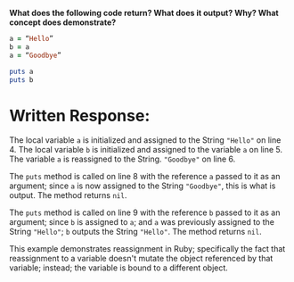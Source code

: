 **What does the following code return? What does it output? Why? What concept does demonstrate?**

```ruby
a = “Hello”
b = a
a = “Goodbye”

puts a
puts b
```
# Written Response:

The local variable `a` is initialized and assigned to the String `"Hello"` on line 4. The local variable `b` is initialized and assigned to the variable `a` on line 5. The variable `a` is reassigned to the String. `"Goodbye"` on line 6. 

The `puts` method is called on line 8 with the reference `a` passed to it as an argument; since `a` is now assigned to the String `"Goodbye"`, this is what is output. The method returns `nil`.

The `puts` method is called on line 9 with the reference `b` passed to it as an argument; since `b` is assigned to `a`; and `a` was previously assigned to the String `"Hello"`; `b` outputs the String `"Hello"`. The method returns `nil`.

This example demonstrates reassignment in Ruby; specifically the fact that reassignment to a variable doesn't mutate the object referenced by that variable; instead; the variable is bound to a different object.

